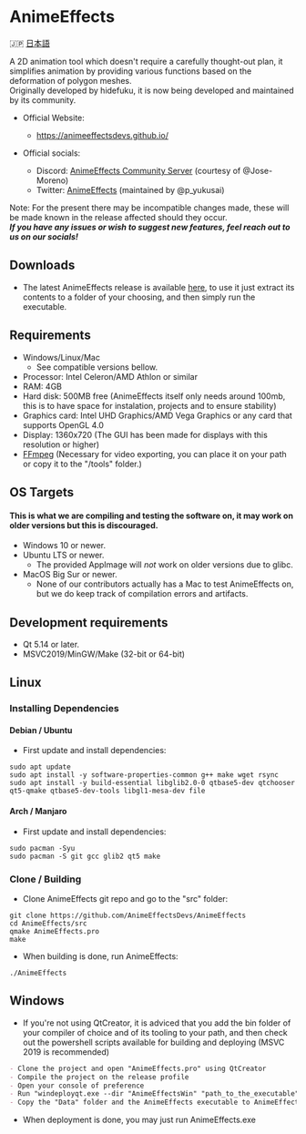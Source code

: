 # AnimeEffects

🇯🇵 [日本語](https://github.com/AnimeEffectsDevs/AnimeEffects/blob/master/README-jp.md)

A 2D animation tool which doesn't require a carefully thought-out plan, it simplifies animation by providing various functions based on the deformation of polygon meshes.<br>
Originally developed by hidefuku, it is now being developed and maintained by its community.

* Official Website:<br>
  * https://animeeffectsdevs.github.io/

* Official socials:<br>
  * Discord: <a href='https://discord.gg/sKp8Srm'>AnimeEffects Community Server</a> (courtesy of @Jose-Moreno)<br>
  * Twitter: <a href='https://twitter.com/anime_effects'>AnimeEffects</a> (maintained by @p_yukusai)<br>

Note: For the present there may be incompatible changes made, these will be made known in the release affected should they occur.<br>
***If you have any issues or wish to suggest new features, feel reach out to us on our socials!***

## Downloads
* The latest AnimeEffects release is available [here](https://github.com/AnimeEffectsDevs/AnimeEffects/releases), to use it just extract its contents to a folder of your choosing, and then simply run the executable.<br>

## Requirements
* Windows/Linux/Mac
  * See compatible versions bellow.
* Processor: Intel Celeron/AMD Athlon or similar
* RAM: 4GB
* Hard disk: 500MB free (AnimeEffects itself only needs around 100mb, this is to have space for instalation, projects and to ensure stability)
* Graphics card: Intel UHD Graphics/AMD Vega Graphics or any card that supports OpenGL 4.0
* Display: 1360x720 (The GUI has been made for displays with this resolution or higher)
* [FFmpeg](https://ffmpeg.org/download.html) (Necessary for video exporting, you can place it on your path or copy it to the "/tools" folder.)

## OS Targets
#### This is what we are compiling and testing the software on, it may work on older versions but this is discouraged.
* Windows 10 or newer.
* Ubuntu LTS or newer.
  * The provided AppImage will *not* work on older versions due to glibc.
* MacOS Big Sur or newer.
  * None of our contributors actually has a Mac to test AnimeEffects on, but we do keep track of compilation errors and artifacts.

## Development requirements
* Qt 5.14 or later.
* MSVC2019/MinGW/Make (32-bit or 64-bit)

## Linux
### Installing Dependencies
#### Debian / Ubuntu

* First update and install dependencies:

```
sudo apt update
sudo apt install -y software-properties-common g++ make wget rsync
sudo apt install -y build-essential libglib2.0-0 qtbase5-dev qtchooser qt5-qmake qtbase5-dev-tools libgl1-mesa-dev file
```

#### Arch / Manjaro
* First update and install dependencies:  

```
sudo pacman -Syu
sudo pacman -S git gcc glib2 qt5 make
```

### Clone / Building
* Clone AnimeEffects git repo and go to the "src" folder:  

```
git clone https://github.com/AnimeEffectsDevs/AnimeEffects
cd AnimeEffects/src
qmake AnimeEffects.pro
make
```
* When building is done, run AnimeEffects:
```
./AnimeEffects  
```

## Windows
* If you're not using QtCreator, it is adviced that you add the bin folder of your compiler of choice and of its tooling to your path, and then check out the powershell scripts available for building and deploying (MSVC 2019 is recommended) 
```markdown
- Clone the project and open "AnimeEffects.pro" using QtCreator
- Compile the project on the release profile 
- Open your console of preference
- Run "windeployqt.exe --dir "AnimeEffectsWin" "path_to_the_executable"
- Copy the "Data" folder and the AnimeEffects executable to AnimeEffectsWin
```

* When deployment is done, you may just run AnimeEffects.exe
